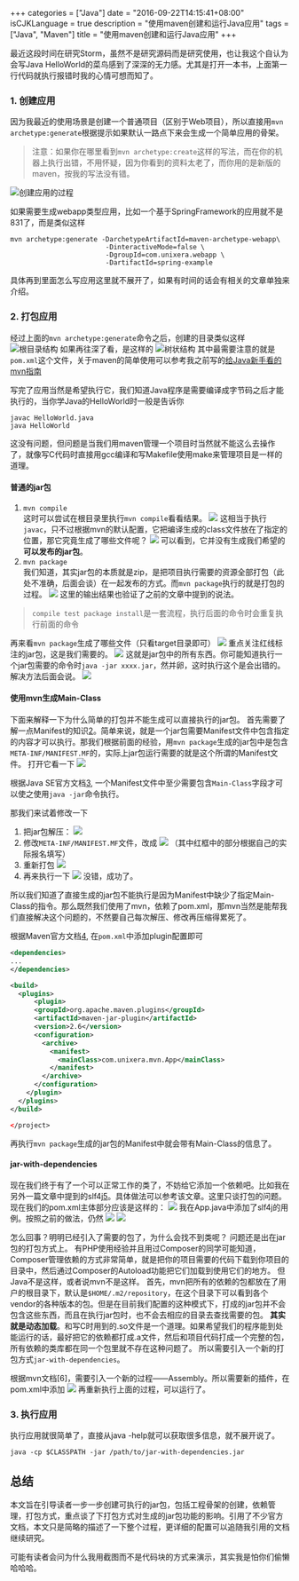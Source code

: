 +++
categories = ["Java"]
date = "2016-09-22T14:15:41+08:00"
isCJKLanguage = true
description = "使用maven创建和运行Java应用"
tags = ["Java", "Maven"]
title = "使用maven创建和运行Java应用"
+++

最近这段时间在研究Storm，虽然不是研究源码而是研究使用，也让我这个自认为会写Java HelloWorld的菜鸟感到了深深的无力感。尤其是打开一本书，上面第一行代码就执行报错时我的心情可想而知了。

### 1. 创建应用

因为我最近的使用场景是创建一个普通项目（区别于Web项目），所以直接用`mvn archetype:generate`根据提示如果默认一路点下来会生成一个简单应用的骨架。

> 注意：如果你在哪里看到`mvn archetype:create`这样的写法，而在你的机器上执行出错，不用怀疑，因为你看到的资料太老了，而你用的是新版的maven，按我的写法没有错。

![创建应用的过程][1]

如果需要生成webapp类型应用，比如一个基于SpringFramework的应用就不是831了，而是类似这样

```
mvn archetype:generate -DarchetypeArtifactId=maven-archetype-webapp\
                        -DinteractiveMode=false \
                        -DgroupId=com.unixera.webapp \
                        -DartifactId=spring-example
```
具体再到里面怎么写应用这里就不展开了，如果有时间的话会有相关的文章单独来介绍。

### 2. 打包应用
经过上面的`mvn archetype:generate`命令之后，创建的目录类似这样
![根目录结构](http://ww3.sinaimg.cn/large/006y8lVajw1f84hsklj4oj30g003ejrn.jpg)
如果再往深了看，是这样的
![树状结构](http://ww3.sinaimg.cn/large/006y8lVajw1f84huul3ihj30jq0j8ab7.jpg)
其中最需要注意的就是`pom.xml`这个文件，关于maven的简单使用可以参考我之前写的[给Java新手看的mvn指南](http://unixera.com/java/mvn-tutorial-for-novice/)

写完了应用当然是希望执行它，我们知道Java程序是需要编译成字节码之后才能执行的，当你学Java的HelloWorld时一般是告诉你

```
javac HelloWorld.java
java HelloWorld
```

这没有问题，但问题是当我们用maven管理一个项目时当然就不能这么去操作了，就像写C代码时直接用gcc编译和写Makefile使用make来管理项目是一样的道理。

#### 普通的jar包
1. `mvn compile`  
这时可以尝试在根目录里执行`mvn compile`看看结果。
![](http://ww3.sinaimg.cn/large/006y8lVajw1f84hzh3knjj31bk0l6dmm.jpg)
这相当于执行`javac`，只不过根据mvn的默认配置，它把编译生成的class文件放在了指定的位置，那它究竟生成了哪些文件呢？
![](http://ww1.sinaimg.cn/large/006y8lVajw1f84i209hshj30xu0x241u.jpg)
可以看到，它并没有生成我们希望的**可以发布的jar包**。
2. `mvn package`  
我们知道，其实jar包的本质就是zip，是把项目执行需要的资源全部打包（此处不准确，后面会谈）在一起发布的方式。而`mvn package`执行的就是打包的过程。
![](http://ww1.sinaimg.cn/large/006y8lVajw1f84i6llp9cj31di194k5p.jpg)
这里的输出结果也验证了之前的文章中提到的说法。

> `compile test package install`是一套流程，执行后面的命令时会重复执行前面的命令

再来看`mvn package`生成了哪些文件（只看target目录即可）
![](http://ww3.sinaimg.cn/large/006y8lVajw1f84ibl3z03j30qm0xw78g.jpg)
重点关注红线标注的jar包，这是我们需要的。
![](http://ww4.sinaimg.cn/large/006y8lVajw1f84iezqgjrj313c0h0jvy.jpg)
这就是jar包中的所有东西。你可能知道执行一个jar包需要的命令时`java -jar xxxx.jar`，然并卵，这时执行这个是会出错的。解决方法后面会说。
![](http://ww4.sinaimg.cn/large/006y8lVajw1f84iggkm9nj30vi02at9g.jpg)

#### 使用mvn生成Main-Class

下面来解释一下为什么简单的打包并不能生成可以直接执行的jar包。
首先需要了解一点Manifest的知识[2]。简单来说，就是一个jar包需要Manifest文件中包含指定的内容才可以执行。那我们根据前面的经验，用`mvn package`生成的jar包中是包含`META-INF/MANIFEST.MF`的，实际上jar包运行需要的就是这个所谓的Manifest文件。
打开它看一下
![](http://ww3.sinaimg.cn/large/006y8lVajw1f88hw52bhvj30kg06caax.jpg)

根据Java SE官方文档[3], 一个Manifest文件中至少需要包含`Main-Class`字段才可以使之使用`java -jar`命令执行。

那我们来试着修改一下
1. 把jar包解压：
![](http://ww2.sinaimg.cn/large/006y8lVagw1f88i2b79rzj30zq0d00wv.jpg)
2. 修改`META-INF/MANIFEST.MF`文件，改成
![](http://ww3.sinaimg.cn/large/006y8lVajw1f88i3lfb2fj30pc08c0u5.jpg)
（其中红框中的部分根据自己的实际报名填写）
3. 重新打包
![](http://ww4.sinaimg.cn/large/006y8lVajw1f88id79j1pj311a0cejv9.jpg)
4. 再来执行一下
![](http://ww4.sinaimg.cn/large/006y8lVajw1f88ig6mioaj30ew020q32.jpg)
没错，成功了。

所以我们知道了直接生成的jar包不能执行是因为Manifest中缺少了指定Main-Class的指令。那么既然我们使用了mvn，依赖了pom.xml，那mvn当然是能帮我们直接解决这个问题的，不然要自己每次解压、修改再压缩得累死了。

根据Maven官方文档[4], 在`pom.xml`中添加plugin配置即可
```xml
<dependencies>
...
</dependencies>

<build>
  <plugins>
      <plugin>
      <groupId>org.apache.maven.plugins</groupId>
      <artifactId>maven-jar-plugin</artifactId>
      <version>2.6</version>
      <configuration>
        <archive>
          <manifest>
            <mainClass>com.unixera.mvn.App</mainClass>
          </manifest>
        </archive>
      </configuration>
    </plugin>
  </plugins>
</build>

</project>
```
再执行`mvn package`生成的jar包的Manifest中就会带有Main-Class的信息了。

#### jar-with-dependencies

现在我们终于有了一个可以正常工作的类了，不妨给它添加一个依赖吧。比如我在另外一篇文章中提到的slf4j[5]。具体做法可以参考该文章。这里只谈打包的问题。现在我们的pom.xml主体部分应该是这样的：
![](http://ww3.sinaimg.cn/large/006y8lVajw1f88leultmzj30tm10k43x.jpg)
我在App.java中添加了slf4j的用例。按照之前的做法，仍然
![](http://ww3.sinaimg.cn/large/006y8lVajw1f88lgk9cxxj31cs1787fv.jpg)
![](http://ww4.sinaimg.cn/large/006y8lVajw1f88lgxno8yj311u090jv3.jpg)

怎么回事？明明已经引入了需要的包了，为什么会找不到类呢？
问题还是出在jar包的打包方式上。
有PHP使用经验并且用过Composer的同学可能知道，Composer管理依赖的方式非常简单，就是把你的项目需要的代码下载到你项目的目录中，然后通过Composer的Autoload功能把它们加载到使用它们的地方。
但Java不是这样，或者说mvn不是这样。
首先，mvn把所有的依赖的包都放在了用户的根目录下，默认是`$HOME/.m2/repository`，在这个目录下可以看到各个vendor的各种版本的包。但是在目前我们配置的这种模式下，打成的jar包并不会包含这些东西，而且在执行jar包时，也不会去相应的目录去查找需要的包。
**其实就是动态加载**。和写C时用到的.so文件是一个道理。如果希望我们的程序能到处能运行的话，最好把它的依赖都打成.a文件，然后和项目代码打成一个完整的包，所有依赖的类库都在同一个包里就不存在这种问题了。
所以需要引入一个新的打包方式`jar-with-dependencies`。

根据mvn文档[6]，需要引入一个新的过程——Assembly。所以需要新的插件，在pom.xml中添加
![](http://ww3.sinaimg.cn/large/006y8lVajw1f88lybcex8j30xm0ditb1.jpg)
再重新执行上面的过程，可以运行了。

### 3. 执行应用

执行应用就很简单了，直接从java -help就可以获取很多信息，就不展开说了。

`java -cp $CLASSPATH -jar /path/to/jar-with-dependencies.jar`

## 总结
本文旨在引导读者一步一步创建可执行的jar包，包括工程骨架的创建，依赖管理，打包方式，重点谈了下打包方式对生成的jar包功能的影响。引用了不少官方文档，本文只是简略的描述了一下整个过程，更详细的配置可以追随我引用的文档继续研究。

可能有读者会问为什么我用截图而不是代码块的方式来演示，其实我是怕你们偷懒哈哈哈。

[1]: http://ww1.sinaimg.cn/large/006y8lVajw1f840c2rryxj31ey100n83.jpg
[2]: https://docs.oracle.com/javase/tutorial/deployment/jar/manifestindex.html
[3]: https://docs.oracle.com/javase/tutorial/deployment/jar/appman.html
[4]: https://maven.apache.org/shared/maven-archiver/examples/classpath.html#Make
[5]: http://unixera.com/java/use-slf4j-and-log4j-to-log-your-applications/



